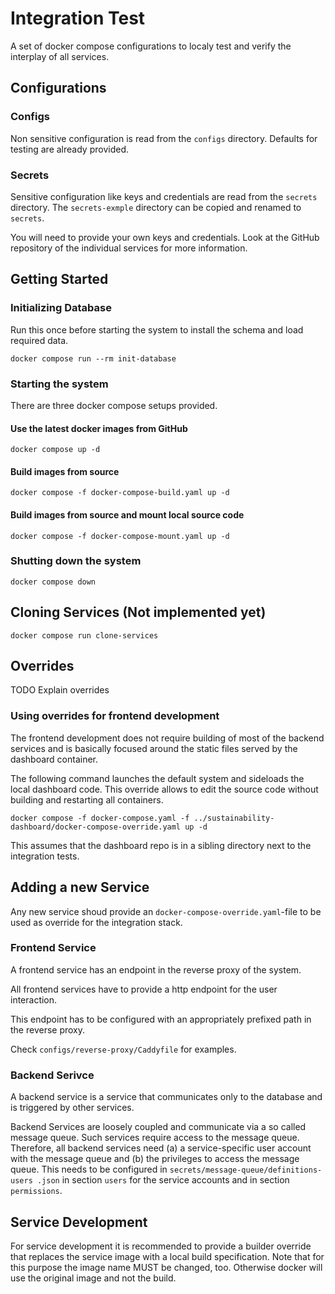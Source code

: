 # Integration Test

A set of docker compose configurations to localy test and verify the interplay of all services.

## Configurations

### Configs

Non sensitive configuration is read from  the `configs` directory. Defaults for testing are already provided.

### Secrets

Sensitive configuration like keys and credentials are read from the `secrets` directory. The `secrets-exmple` directory can be copied and renamed to `secrets`. 

You will need to provide your own keys and credentials. Look at the GitHub repository of the individual services for more information.

## Getting Started

### Initializing Database

Run this once before starting the system to install the schema and load required data.

```
docker compose run --rm init-database
```

### Starting the system

There are three docker compose setups provided.

#### Use the latest docker images from GitHub

```
docker compose up -d
```

#### Build images from source

```
docker compose -f docker-compose-build.yaml up -d
```

#### Build images from source and mount local source code

```
docker compose -f docker-compose-mount.yaml up -d
```

### Shutting down the system

```
docker compose down
```

## Cloning Services (Not implemented yet)

```
docker compose run clone-services
```

## Overrides

TODO Explain overrides

### Using overrides for frontend development

The frontend development does not require building of most of the backend services and is basically focused around the static files served by the dashboard container. 

The following command launches the default system and sideloads the local dashboard code. This override allows to edit the source code without building and restarting all containers. 

```
docker compose -f docker-compose.yaml -f ../sustainability-dashboard/docker-compose-override.yaml up -d
```

This assumes that the dashboard repo is in a sibling directory next to the integration tests. 

## Adding a new Service 

Any new service shoud provide an `docker-compose-override.yaml`-file to be used as override for the integration stack. 

### Frontend Service

A frontend service has an endpoint in the reverse proxy of the system. 

All frontend services have to provide a http endpoint for the user interaction. 

This endpoint has to be configured with an appropriately prefixed path in the reverse proxy.

Check `configs/reverse-proxy/Caddyfile` for examples. 

### Backend Serivce

A backend service is a service that communicates only to the database and is triggered by other services.

Backend Services are loosely coupled and communicate via a so called message queue. Such services require access to the message queue. Therefore, all backend services need (a) a service-specific user account with the message queue and (b) the privileges to access the message queue. This needs to be configured in `secrets/message-queue/definitions-users .json` in section `users` for the service accounts and in section `permissions`.

## Service Development

For service development it is recommended to provide a builder override that replaces the service image with a local build specification. Note that for this purpose the image name MUST be changed, too. Otherwise docker will use the original image and not the build. 
